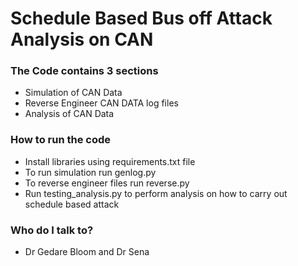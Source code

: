 # Schedule Based Bus off Attack Analysis on CAN  #



### The Code contains 3 sections ###

* Simulation of CAN Data
* Reverse Engineer CAN DATA log files
* Analysis of CAN Data

### How to run the code ###

* Install libraries using requirements.txt file
* To run simulation run genlog.py
* To reverse engineer files run reverse.py
* Run testing_analysis.py to perform analysis on how to carry out schedule based attack


### Who do I talk to? ###

* Dr Gedare Bloom and Dr Sena
